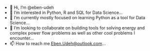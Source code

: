 - 👋 Hi, I’m @eben-udeh
- 👀 I’m interested in Python, R and SQL for Data Science...
- 🌱 I’m currently mostly focused on learning Python as a tool for Data Science...
- 💞️ I’m looking to collaborate on building tools for solving energy and complex power flow problems as well as other cool problems I encounter...
- 📫 How to reach me Eben.Udeh@outlook.com...

<!---
eben-udeh/eben-udeh is a ✨ special ✨ repository because its `README.md` (this file) appears on your GitHub profile.
You can click the Preview link to take a look at your changes.
--->
